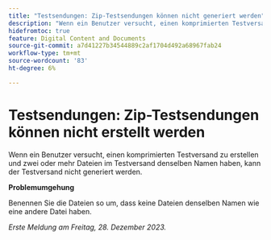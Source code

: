 ```yaml
---
title: "Testsendungen: Zip-Testsendungen können nicht generiert werden"
description: "Wenn ein Benutzer versucht, einen komprimierten Testversand zu erstellen, und zwei oder mehr Dateien im Testversand denselben Namen haben, kann der Testversand nicht generiert werden."
hidefromtoc: true
feature: Digital Content and Documents
source-git-commit: a7d41227b34544889c2af1704d492a68967fab24
workflow-type: tm+mt
source-wordcount: '83'
ht-degree: 6%

---
```



# Testsendungen: Zip-Testsendungen können nicht erstellt werden

<!--WF and WFP TOCs-->

Wenn ein Benutzer versucht, einen komprimierten Testversand zu erstellen und zwei oder mehr Dateien im Testversand denselben Namen haben, kann der Testversand nicht generiert werden.

**Problemumgehung**

Benennen Sie die Dateien so um, dass keine Dateien denselben Namen wie eine andere Datei haben.

_Erste Meldung am Freitag, 28. Dezember 2023._
